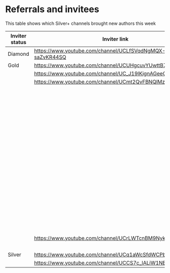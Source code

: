 # Referrals and invitees

This table shows which Silver+ channels brought new authors this week

| Inviter status | Inviter link | Channel ID | Link YT | Status |
| --- | --- | --- | --- | --- |
| Diamond | https://www.youtube.com/channel/UCLfSVqdNgMQX-saZvKR44SQ | 46427 | https://www.youtube.com/channel/UCaBrGuIcuxaBJKPmAsnt-qA | Bronze |
| Gold | https://www.youtube.com/channel/UCUHgcuvYUwttB7hD0qjCf_A | 49243 | https://www.youtube.com/channel/UCksygNIzqERW26_mPyu-Q3Q | Rejected |
|  | https://www.youtube.com/channel/UC_J19lKignAGeeQE8LRkVwQ | 51578 | https://www.youtube.com/channel/UCXzN9cH03wnDRFmBQHjO5Hg | Bronze |
|  | https://www.youtube.com/channel/UCmt2QvFBNQlMzw_5sgLPFnQ | 50853 | https://www.youtube.com/channel/UCKDFCGw9lEJusYzhHDP337A | Rejected |
|  |  |  | https://www.youtube.com/channel/UCVFLD_-Kz25qM_myszAg0Eg | Bronze |
|  |  |  | https://www.youtube.com/channel/UCHOIt6_G9ymNw-WaFm4cpxw | Rejected |
|  |  |  | https://www.youtube.com/channel/UCW6IGPxybNOEiNP6CiyVIeQ | Rejected |
|  |  |  | https://www.youtube.com/channel/UCfWnsyc1XQw6bPzOEpTWrJw | Rejected |
|  |  |  | https://www.youtube.com/channel/UCl5gnmLXgDBo-qfYgwSymgA | Rejected |
|  |  |  | https://www.youtube.com/channel/UCY3HzQR-QMddWfUTtgriWJw | Bronze |
|  |  |  | https://www.youtube.com/channel/UC4wBsv4P0z48VvcYb_aVNYg | Rejected |
|  |  |  | https://www.youtube.com/channel/UCekh6SN_EbmzYlJL_kDZPpQ | Rejected |
|  |  |  | https://www.youtube.com/channel/UC55S25Dqb_B3kpzzMTWdZVA | Bronze |
|  |  |  | https://www.youtube.com/channel/UC6mHfeQEOy4tfX5ze_ynbeA | Rejected |
|  |  |  | https://www.youtube.com/channel/UCypPl93iamH53kkjLBqqQCQ | Bronze |
|  |  |  | https://www.youtube.com/channel/UCxzcqK_le4PRW2gXpJTcD5Q | Bronze |
|  |  |  | https://www.youtube.com/channel/UCGTStpP0OOEFvpmwN-g1ccw | Rejected |
|  |  |  | https://www.youtube.com/channel/UCiIXp6ktzySbKBMI0F-5Tsw | Bronze |
|  |  |  | https://www.youtube.com/channel/UC_mAEZc67DbKIEHkufY7-JA | Bronze |
|  |  |  | https://www.youtube.com/channel/UC2EsAjLeboAg6a3EfiBJVew | Bronze |
|  |  |  | https://www.youtube.com/channel/UC3e0SedebXo7DAas2gnxtRA | Bronze |
|  |  |  | https://www.youtube.com/channel/UCf9XOHcPdtIMdt6e_lzJskA | Bronze |
|  | https://www.youtube.com/channel/UCrLWTcnBM9Nyky3E_fpLzqw | 50441 | https://www.youtube.com/channel/UCmKA5ePTg8UCW-Ni3teGofA | Bronze |
|  |  |  | https://www.youtube.com/channel/UC-XH8YlJmUFDhHddAabq8IQ | Bronze |
| Silver | https://www.youtube.com/channel/UCq1aWcSfdWCPbprYYxC_FOA | 29772 | https://www.youtube.com/channel/UCgsewdw4HqmNJ2bJcF3I2Ww | Rejected |
|  | https://www.youtube.com/channel/UCCS7c_lALiW1NBUqpzC2C4A | 34266 | https://www.youtube.com/channel/UCf7RM8iS-fcT4LsZGD3U9ag | Bronze |